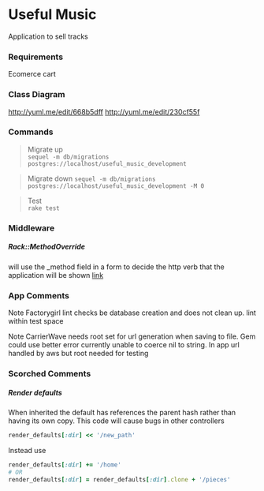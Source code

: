 Useful Music
============

Application to sell tracks

### Requirements

Ecomerce cart

### Class Diagram

http://yuml.me/edit/668b5dff
http://yuml.me/edit/230cf55f

### Commands

> Migrate up  
> `sequel -m db/migrations postgres://localhost/useful_music_development`

> Migrate down
> `sequel -m db/migrations postgres://localhost/useful_music_development -M 0`

> Test  
> `rake test`


### Middleware

##### Rack::MethodOverride
will use the _method field in a form to decide the http verb that the application will be shown
[link](http://stackoverflow.com/questions/5166484/sending-a-delete-request-from-sinatra)

### App Comments
Note Factorygirl lint checks be database creation and does not clean up. lint within test space

Note CarrierWave needs root set for url generation when saving to file. Gem could use better error currently unable to coerce nil to string. In app url handled by aws but root needed for testing


### Scorched Comments

##### Render defaults
When inherited the default has references the parent hash rather than having its own copy.
This code will cause bugs in other controllers

```rb
render_defaults[:dir] << '/new_path'
```
Instead use

```rb
render_defaults[:dir] += '/home'
# OR
render_defaults[:dir] = render_defaults[:dir].clone + '/pieces'
```
